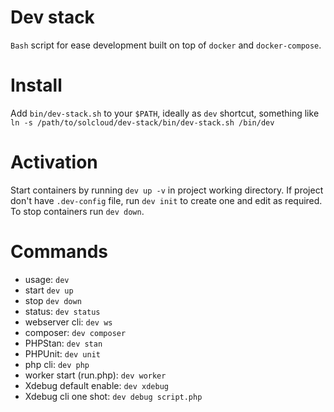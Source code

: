 # Dev stack

`Bash` script for ease development built on top of `docker` and `docker-compose`.

# Install

Add `bin/dev-stack.sh` to your `$PATH`, ideally as `dev` shortcut, something like `ln -s /path/to/solcloud/dev-stack/bin/dev-stack.sh /bin/dev`

# Activation

Start containers by running `dev up -v` in project working directory. If project don't have `.dev-config` file, run `dev init` to create one and edit as required. To stop containers run `dev down`.

# Commands

- usage: `dev`
- start `dev up`
- stop `dev down`
- status: `dev status`
- webserver cli: `dev ws`
- composer: `dev composer`
- PHPStan: `dev stan`
- PHPUnit: `dev unit`
- php cli: `dev php`
- worker start (run.php): `dev worker`
- Xdebug default enable: `dev xdebug`
- Xdebug cli one shot: `dev debug script.php`
